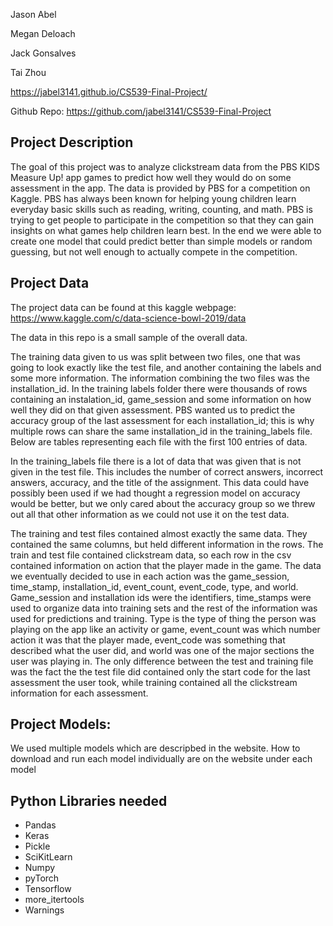Jason Abel  

Megan Deloach

Jack Gonsalves

Tai Zhou

https://jabel3141.github.io/CS539-Final-Project/


Github Repo:
https://github.com/jabel3141/CS539-Final-Project


## Project Description
The goal of this project was to analyze clickstream data from the PBS KIDS Measure Up! app games to predict how well they would do on some assessment in the app. The data is provided by PBS for a competition on Kaggle. PBS has always been known for helping young children learn everyday basic skills such as reading, writing, counting, and math. PBS is trying to get people to participate in the competition so that they can gain insights on what games help children learn best. In the end we were able to create one model that could predict better than simple models or random guessing, but not well enough to actually compete in the competition. 


## Project Data

The project data can be found at this kaggle webpage: https://www.kaggle.com/c/data-science-bowl-2019/data

The data in this repo is a small sample of the overall data.

The training data given to us was split between two files, one that was going to look exactly like the test file, and another containing the labels and some more information. The information combining the two files was the installation_id. In the training labels folder there were thousands of rows containing an instalation_id, game_session and some information on how well they did on that given assessment. PBS wanted us to predict the accuracy group of the last assessment for each installation_id; this is why multiple rows can share the same installation_id in the training_labels file. Below are tables representing each file with the first 100 entries of data.

In the training_labels file there is a lot of data that was given that is not given in the test file. This includes the number of correct answers, incorrect answers, accuracy, and the title of the assignment. This data could have possibly been used if we had thought a regression model on accuracy would be better, but we only cared about the accuracy group so we threw out all that other information as we could not use it on the test data. 

The training and test files contained almost exactly the same data. They contained the same columns, but held different information in the rows. The train and test file contained clickstream data, so each row in the csv contained information on action that the player made in the game. The data we eventually decided to use in each action was the game_session, time_stamp, installation_id, event_count, event_code, type, and world. Game_session and installation ids were the identifiers, time_stamps were used to organize data into training sets and the rest of the information was used for predictions and training. Type is the type of thing the person was playing on the app like an activity or game, event_count was which number action it was that the player made, event_code was something that described what the user did, and world was one of the major sections the user was playing in. The only difference between the test and training file was the fact the the test file did contained only the start code for the last assessment the user took, while training contained all the clickstream information for each assessment. 


## Project Models:
We used multiple models which are descripbed in the website. How to download and run each model individually are on the website under each model


## Python Libraries needed
- Pandas
- Keras
- Pickle
- SciKitLearn
- Numpy
- pyTorch
- Tensorflow
- more_itertools
- Warnings

